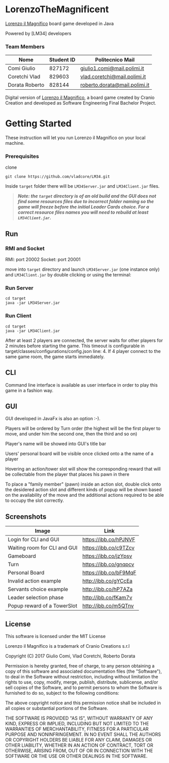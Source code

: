 # LorenzoTheMagnificent
[Lorenzo il Magnifico](http://www.craniocreations.it/prodotto/lorenzo-il-magnifico/) board game developed in Java

Powered by [LM34] developers

### Team Members
Nome			|Student ID	|Politecnico Mail
----------------|-----------|----------------
Comi Giulio		|827172		|giulio1.comi@mail.polimi.it
Coretchi Vlad	|829603		|vlad.coretchi@mail.polimi.it
Dorata Roberto	|828144		|roberto.dorata@mail.polimi.it

Digital version of [Lorenzo il Magnifico](http://www.craniocreations.it/prodotto/lorenzo-il-magnifico/), a board game created by Cranio Creation and developed as Software Engineering Final Bachelor Project.


# Getting Started

These instruction will let you run Lorenzo il Magnifico on your local machine. 

### Prerequisites 

clone 

```
git clone https://github.com/vladcore/LM34.git
```

Inside `target` folder there will be `LM34Server.jar` and `LM34Client.jar` files.

> **_Note: the `target` directory is of an old build and the GUI does not find some resources files due to incorrect folder naming so the game will freeze before the initial Leader Cards choice. For a correct resource files names you will need to rebuild at least `LM34Client.jar`._**

## Run 

### RMI and Socket
RMI: port 20002
Socket: port 20001

move into `target` directory and launch `LM34Server.jar` (one instance only) and `LM34Client.jar` by double clicking or using the terminal:

### Run Server
```
cd target
java -jar LM34Server.jar
```
### Run Client
```
cd target
java -jar LM34Client.jar

```

After at least 2 players are connected, the server waits for other players for 2 minutes before starting the game. This timeout is configurable in target/classes/configurations/config.json line: 4.
If 4 player connect to the same game room, the game starts immediately.

## CLI
Command line interface is available as user interface in order to play this game in a fashion way.

## GUI

GUI developed in JavaFx is also an option :-).

Players will be ordered by Turn order (the highest will be the first player to move, and under him the second one, then the third and so on) 

Player's name will be showed into GUI's title bar 

Users' personal board will be visible once clicked onto a the name of a player

Hovering an action/tower slot will show the corresponding reward that will be collectable from the player that places his pawn in there  

To place a "family member" (pawn) inside an action slot, double click onto the desidered action slot and different kinds of popup  will be shown based on the availability of the move and the additional actions required to be able to occupy the slot correctly.

## Screenshots
Image           | Link
----------------|-----------
Login for CLI and GUI | https://ibb.co/hPJNVF
Waiting room for CLI and GUI |https://ibb.co/c9TZcv
Gameboard | https://ibb.co/jzYpsv
Turn | https://ibb.co/gnqpcv
Personal Board | https://ibb.co/bF9MqF
Invalid action example | http://ibb.co/gYCcEa
Servants choice example | http://ibb.co/hP7AZa
Leader selection phase | http://ibb.co/fKam7v
Popup reward of a TowerSlot | http://ibb.co/m5QTnv

## License

This software is licensed under the MIT License

Lorenzo il Magnifico is a trademark of Cranio Creations s.r.l

Copyright (C) 2017 Giulio Comi, Vlad Coretchi, Roberto Dorata 

Permission is hereby granted, free of charge, to any person obtaining a copy
of this software and associated documentation files (the "Software"), to deal
in the Software without restriction, including without limitation the rights
to use, copy, modify, merge, publish, distribute, sublicense, and/or sell
copies of the Software, and to permit persons to whom the Software is
furnished to do so, subject to the following conditions:


The above copyright notice and this permission notice shall be included in
all copies or substantial portions of the Software.


THE SOFTWARE IS PROVIDED "AS IS", WITHOUT WARRANTY OF ANY KIND, EXPRESS OR
IMPLIED, INCLUDING BUT NOT LIMITED TO THE WARRANTIES OF MERCHANTABILITY,
FITNESS FOR A PARTICULAR PURPOSE AND NONINFRINGEMENT.  IN NO EVENT SHALL THE
AUTHORS OR COPYRIGHT HOLDERS BE LIABLE FOR ANY CLAIM, DAMAGES OR OTHER
LIABILITY, WHETHER IN AN ACTION OF CONTRACT, TORT OR OTHERWISE, ARISING FROM,
OUT OF OR IN CONNECTION WITH THE SOFTWARE OR THE USE OR OTHER DEALINGS IN
THE SOFTWARE.



